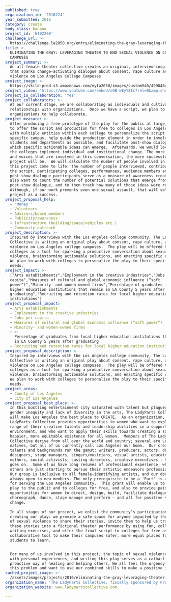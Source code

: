```yaml
---
published: true
organization_id: '2016224'
year_submitted: 2016
category: create
body_class: banana
project_id: '6102260'
challenge_url: >-
  https://challenge.la2050.org/entry/eliminating-the-gray-leveraging-theater-to-end-sexual-violence-on-college-campuses
title: >-
  ELIMINATING THE GRAY: LEVERAGING THEATER TO END SEXUAL VIOLENCE ON COLLEGE
  CAMPUSES
project_summary: >-
  An all-female theater collective creates an original, interview-inspired play
  that sparks change-activating dialogue about consent, rape culture and sexual
  violence on Los Angeles College Campuses
project_image: >-
  https://skild-prod.s3.amazonaws.com/myla2050/images/custom540/4990464255741-team89.JPG
project_video: 'https://www.youtube.com/embed/sGB-wEyY8Ic?rel=0&amp;showinfo=0'
project_is_collaboration: 'Yes'
project_collaborators: >-
  At our current stage, we are collaborating as individuals and cultivating
  relationships with organizations.  Once we have a script, we plan to enlist
  organizations to help collaborate.
project_measure: >-
  After producing a free prototype of the play for the public at large, we plan
  to offer the script and production for free to colleges in Los Angeles, work
  with multiple entities within each college to personalize the script to their
  specific campus, help guide the production element in order to involve as many
  students and departments as possible, and facilitate post-show dialogues from
  which specific actionable ideas can emerge.  Afterwards, we would love to help
  the colleges implement individual and institutional change. The more colleges
  and voices that are involved in this conversation, the more successful our
  project will be.  We will calculate the number of people involved in making
  this project come to life: the number of people interviewed, contributors to
  the script, participating colleges, performances, audience members and
  post-show dialogue participants serve as a measure of awareness created.  We
  also want to count the number of potential solutions that emerge from the
  post-show dialogue, and to then track how many of those ideas were realized. 
  Although, if our work prevents even one sexual assault, that will solidify our
  project as a success.
project_proposal_help:
  - 'Money '
  - Volunteers
  - Advisors/board members
  - Publicity/awareness
  - Infrastructure (building/space/vehicles etc.)
  - Community outreach
project_description: >-
  Inspired by interviews with the Los Angeles college community, The LadyParts
  Collective is writing an original play about consent, rape culture, and sexual
  violence on Los Angeles college campuses.  The play will be offered to local
  colleges as a tool for sparking a productive conversation about sexual
  violence, brainstorming actionable solutions, and enacting specific changes. 
  We plan to work with colleges to personalize the play to their specific campus
  needs.
project_impact: >-
  ["Arts establishments","Employment in the creative industries","Jobs per
  capita","Measures of cultural and global economic influence (“soft
  power”)","Minority- and women-owned firms","Percentage of graduates from local
  higher education institutions that remain in LA County 5 years after
  graduating","Recruiting and retention rates for local higher education
  institutions"]
project_proposal_impact:
  - Arts establishments
  - Employment in the creative industries
  - Jobs per capita
  - Measures of cultural and global economic influence (“soft power”)
  - Minority- and women-owned firms
  - >-
    Percentage of graduates from local higher education institutions that remain
    in LA County 5 years after graduating
  - Recruiting and retention rates for local higher education institutions
project_proposal_description: >-
  Inspired by interviews with the Los Angeles college community, The LadyParts
  Collective is writing an original play about consent, rape culture, and sexual
  violence on Los Angeles college campuses.  The play will be offered to local
  colleges as a tool for sparking a productive conversation about sexual
  violence, brainstorming actionable solutions, and enacting specific changes. 
  We plan to work with colleges to personalize the play to their specific campus
  needs.
project_areas:
  - County of Los Angeles
  - City of Los Angeles
project_proposal_best_place: >-
  In this bustling entertainment city saturated with talent but plagued by
  gender inequity and lack of diversity in the arts, The LadyParts Collective
  will make Los Angeles the best place to CREATE.  As an organization, The
  LadyParts Collective provides opportunities to women who want to explore the
  range of their creative talents and leadership abilities in a supportive
  environment, and who want to apply their skills towards creating a safer,
  happier, more equitable existence for all women.  Members of The LadyParts
  Collective derive from all over the world and country; several are Los Angeles
  natives, but all of us currently call Los Angeles our home.  Our creative
  talents and backgrounds run the gamut: writers, producers, actors, dancers,
  designers, stage managers, singers/musicians, visual artists, educators,
  mothers, social activists, casting directors, creative executives - the list
  goes on.  Some of us have long resumes of professional experience, while
  others are just starting to pursue their artistic endeavors professionally. 
  Our group is inclusive to all female-identifying artists, and our doors are
  always open to new members. The only prerequisite to be a 'Part' is a passion
  for serving the Los Angeles community.  This grant will enable us to offer the
  play to the public and to colleges for free, and also to provide paid
  opportunities for women to direct, design, build, facilitate dialogues, write,
  choreograph, dance, stage manage and perform – and all for positive social
  change.
   
  In all stages of our project, we enlist the community’s participation in
  creating our play: we provide a safe space for anyone impacted by the problem
  of sexual violence to share their stories, invite them to help us transform
  these stories into a fictional theater performance by using fun, collaborative
  writing exercises, and offer the final script to colleges for free as a
  collaborative tool to make their campuses safer, more equal places for
  students to learn.   


  For many of us involved in this project, the topic of sexual violence aligns
  with personal experiences, and writing this play serves as a cathartic and
  proactive way of healing and helping others. We all feel the urgency in fixing
  this problem and want to use our combined skills to make a positive impact.
cached_project_image: >-
  /assets/images/projects/2016/eliminating-the-gray-leveraging-theater-to-end-sexual-violence-on-college-campuses/skild-prod.s3.amazonaws.com/myla2050/images/custom540/4990464255741-team89.JPG
organization_name: 'The LadyParts Collective, fiscally sponsored by Fractured Atlas'
organization_website: www.ladypartscollective.com

---
```

